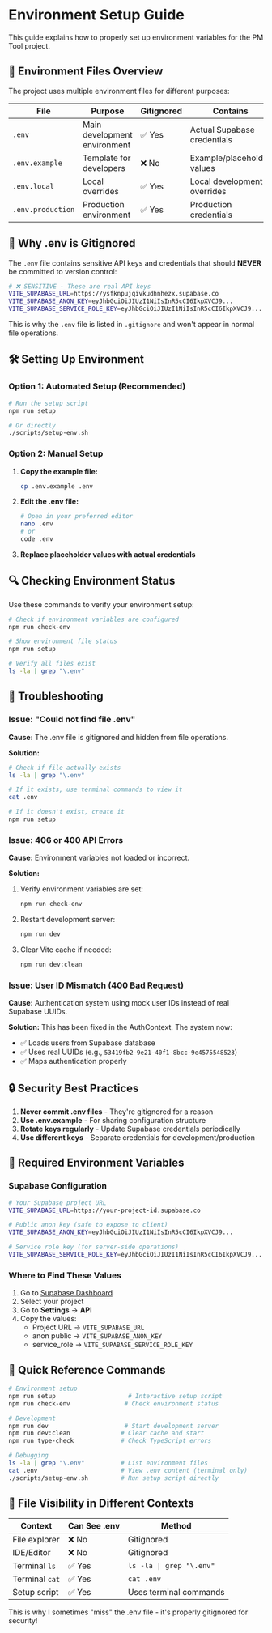 # Environment Setup Guide

This guide explains how to properly set up environment variables for the PM Tool project.

## 🔑 Environment Files Overview

The project uses multiple environment files for different purposes:

| File | Purpose | Gitignored | Contains |
|------|---------|------------|----------|
| `.env` | Main development environment | ✅ Yes | Actual Supabase credentials |
| `.env.example` | Template for developers | ❌ No | Example/placeholder values |
| `.env.local` | Local overrides | ✅ Yes | Local development overrides |
| `.env.production` | Production environment | ✅ Yes | Production credentials |

## 🚨 Why .env is Gitignored

The `.env` file contains sensitive API keys and credentials that should **NEVER** be committed to version control:

```bash
# ❌ SENSITIVE - These are real API keys
VITE_SUPABASE_URL=https://ysfknpujqivkudhnhezx.supabase.co
VITE_SUPABASE_ANON_KEY=eyJhbGciOiJIUzI1NiIsInR5cCI6IkpXVCJ9...
VITE_SUPABASE_SERVICE_ROLE_KEY=eyJhbGciOiJIUzI1NiIsInR5cCI6IkpXVCJ9...
```

This is why the `.env` file is listed in `.gitignore` and won't appear in normal file operations.

## 🛠️ Setting Up Environment

### Option 1: Automated Setup (Recommended)

```bash
# Run the setup script
npm run setup

# Or directly
./scripts/setup-env.sh
```

### Option 2: Manual Setup

1. **Copy the example file:**
   ```bash
   cp .env.example .env
   ```

2. **Edit the .env file:**
   ```bash
   # Open in your preferred editor
   nano .env
   # or
   code .env
   ```

3. **Replace placeholder values with actual credentials**

## 🔍 Checking Environment Status

Use these commands to verify your environment setup:

```bash
# Check if environment variables are configured
npm run check-env

# Show environment file status
npm run setup

# Verify all files exist
ls -la | grep "\.env"
```

## 🐛 Troubleshooting

### Issue: "Could not find file .env"

**Cause:** The .env file is gitignored and hidden from file operations.

**Solution:**
```bash
# Check if file actually exists
ls -la | grep "\.env"

# If it exists, use terminal commands to view it
cat .env

# If it doesn't exist, create it
npm run setup
```

### Issue: 406 or 400 API Errors

**Cause:** Environment variables not loaded or incorrect.

**Solution:**
1. Verify environment variables are set:
   ```bash
   npm run check-env
   ```

2. Restart development server:
   ```bash
   npm run dev
   ```

3. Clear Vite cache if needed:
   ```bash
   npm run dev:clean
   ```

### Issue: User ID Mismatch (400 Bad Request)

**Cause:** Authentication system using mock user IDs instead of real Supabase UUIDs.

**Solution:** This has been fixed in the AuthContext. The system now:
- ✅ Loads users from Supabase database
- ✅ Uses real UUIDs (e.g., `53419fb2-9e21-40f1-8bcc-9e4575548523`)
- ✅ Maps authentication properly

## 🔒 Security Best Practices

1. **Never commit .env files** - They're gitignored for a reason
2. **Use .env.example** - For sharing configuration structure
3. **Rotate keys regularly** - Update Supabase credentials periodically
4. **Use different keys** - Separate credentials for development/production

## 📝 Required Environment Variables

### Supabase Configuration

```bash
# Your Supabase project URL
VITE_SUPABASE_URL=https://your-project-id.supabase.co

# Public anon key (safe to expose to client)
VITE_SUPABASE_ANON_KEY=eyJhbGciOiJIUzI1NiIsInR5cCI6IkpXVCJ9...

# Service role key (for server-side operations)
VITE_SUPABASE_SERVICE_ROLE_KEY=eyJhbGciOiJIUzI1NiIsInR5cCI6IkpXVCJ9...
```

### Where to Find These Values

1. Go to [Supabase Dashboard](https://supabase.com/dashboard)
2. Select your project
3. Go to **Settings** → **API**
4. Copy the values:
   - Project URL → `VITE_SUPABASE_URL`
   - anon public → `VITE_SUPABASE_ANON_KEY`
   - service_role → `VITE_SUPABASE_SERVICE_ROLE_KEY`

## 🚀 Quick Reference Commands

```bash
# Environment setup
npm run setup                    # Interactive setup script
npm run check-env               # Check environment status

# Development
npm run dev                     # Start development server
npm run dev:clean              # Clear cache and start
npm run type-check             # Check TypeScript errors

# Debugging
ls -la | grep "\.env"          # List environment files
cat .env                       # View .env content (terminal only)
./scripts/setup-env.sh         # Run setup script directly
```

## 📁 File Visibility in Different Contexts

| Context | Can See .env | Method |
|---------|--------------|--------|
| File explorer | ❌ No | Gitignored |
| IDE/Editor | ❌ No | Gitignored |
| Terminal `ls` | ✅ Yes | `ls -la \| grep "\.env"` |
| Terminal `cat` | ✅ Yes | `cat .env` |
| Setup script | ✅ Yes | Uses terminal commands |

This is why I sometimes "miss" the .env file - it's properly gitignored for security! 